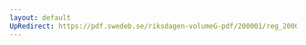 ```yaml
---
layout: default
UpRedirect: https://pdf.swedeb.se/riksdagen-volumeG-pdf/200001/reg_200001/reg_200001_0174.pdf
---
```

